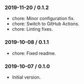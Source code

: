 ### 2019-11-20 / 0.1.2

* chore: Minor configuration fix.
* chore: Switch to GitHub Actions.
* chore: Linting fixes.

### 2019-10-08 / 0.1.1

* chore: Fixed readme.

### 2019-10-07 / 0.1.0

- Initial version.
